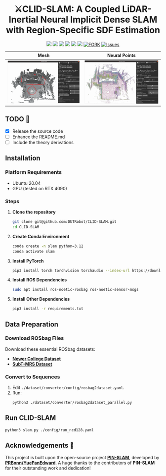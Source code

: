 <p align="center">
  <h1 align="center">⚔️CLID-SLAM: A Coupled LiDAR-Inertial Neural Implicit Dense SLAM with Region-Specific SDF Estimation</h1>
  <p align="center">
    <a href="https://github.com/DUTRobot/CLID-SLAM/releases"><img src="https://img.shields.io/github/v/release/DUTRobot/CLID-SLAM?label=version" /></a>
    <a href="https://ieeexplore.ieee.org/abstract/document/10884955"><img src="https://img.shields.io/badge/Paper-IEEE RAL-004088.svg" /></a>
    <a href="https://github.com/DUTRobot/CLID-SLAM"><img src="https://img.shields.io/badge/python-3670A0?logo=python&logoColor=ffdd54" /></a>
    <a href="https://github.com/DUTRobot/CLID-SLAM"><img src="https://img.shields.io/badge/Linux-FCC624?logo=linux&logoColor=black" /></a>
    <a href="https://github.com/DUTRobot/CLID-SLAM/blob/main/LICENSE"><img src="https://img.shields.io/badge/License-MIT-blue.svg" /></a>
    <a href="https://github.com/DUTRobot/CLID-SLAM/stargazers"><img src="https://img.shields.io/github/stars/DUTRobot/CLID-SLAM.svg" /></a>
    <a href="https://github.com/DUTRobot/CLID-SLAM/network/members"><img alt="FORK" src="https://img.shields.io/github/forks/DUTRobot/CLID-SLAM?color=FF8000" /></a>
    <a href="https://github.com/DUTRobot/CLID-SLAM/issues"><img alt="Issues" src="https://img.shields.io/github/issues/DUTRobot/CLID-SLAM?color=0088ff"/></a>
    </p>
</p>

| Mesh                          | Neural Points                     |
|-------------------------------|-----------------------------------|
| ![Mesh](./assets/GUI_Mesh.png) | ![Neural Points](./assets/GUI_Neural_Points.png) |

## TODO 📝

- [x] Release the source code
- [ ] Enhance the README.md
- [ ] Include the theory derivations

## Installation

### Platform Requirements
- Ubuntu 20.04
- GPU (tested on RTX 4090)

### Steps
1. **Clone the repository**
    ```bash
    git clone git@github.com:DUTRobot/CLID-SLAM.git
    cd CLID-SLAM
    ```
   
2. **Create Conda Environment**
   ```bash
   conda create -n slam python=3.12
   conda activate slam
   ```

3. **Install PyTorch**
   ```bash
   pip3 install torch torchvision torchaudio --index-url https://download.pytorch.org/whl/cu126
   ```

4. **Install ROS Dependencies**
   ```bash
   sudo apt install ros-noetic-rosbag ros-noetic-sensor-msgs
   ```

5. **Install Other Dependencies**
   ```bash
   pip3 install -r requirements.txt
   ```

## Data Preparation

### Download ROSbag Files
Download these essential ROSbag datasets:
- [**Newer College Dataset**](https://ori-drs.github.io/newer-college-dataset/)
- [**SubT-MRS Dataset**](https://superodometry.com/iccv23_challenge_LiI)

### Convert to Sequences
1. Edit `./dataset/converter/config/rosbag2dataset.yaml`.
2. Run:
   ```bash
   python3 ./dataset/converter/rosbag2dataset_parallel.py

## Run CLID-SLAM
```bash
python3 slam.py ./config/run_ncd128.yaml
```
## Acknowledgements 🙏

This project is built upon the open-source project [**PIN-SLAM**](https://github.com/PRBonn/PIN_SLAM), developed by [**PRBonn/YuePanEdward**](https://github.com/YuePanEdward). A huge thanks to the contributors of **PIN-SLAM** for their outstanding work and dedication!
